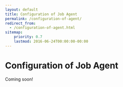 ```yaml
---
layout: default
title: Configuration of Job Agent
permalink: /configuration-of-agent/
redirect_from:
  - /configuration-of-agent.html
sitemap:
    priority: 0.7
    lastmod: 2016-06-24T00:00:00-00:00
---
```


# <i class="fa fa-keyboard-o"></i> Configuration of Job Agent


Coming soon!